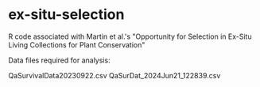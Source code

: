 # ex-situ-selection
R code associated with Martin et al.'s "Opportunity for Selection in Ex-Situ Living Collections for Plant Conservation"

Data files required for analysis:

QaSurvivalData20230922.csv
QaSurDat_2024Jun21_122839.csv 
